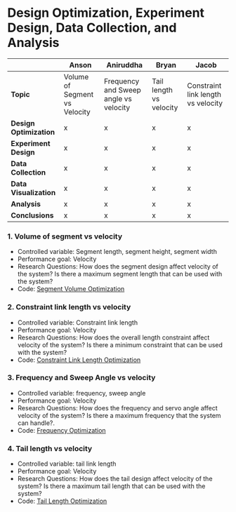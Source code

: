 # Design Optimization, Experiment Design, Data Collection, and Analysis



|                         | Anson | Aniruddha | Bryan | Jacob |
|-------------------------|-------|-----------|-------|-------|
| **Topic**               | Volume of Segment vs Velocity | Frequency and Sweep angle vs velocity | Tail length vs velocity | Constraint link length vs velocity | 
| **Design Optimization** |   x   |     x     |   x   |   x   | 
| **Experiment Design**   |   x   |     x     |   x   |   x   | 
| **Data Collection**     |   x   |     x     |   x   |   x   | 
| **Data Visualization**  |   x   |     x     |   x   |   x   | 
| **Analysis**            |   x   |     x     |   x   |   x   | 
| **Conclusions**         |   x   |     x     |   x   |   x   | 

### 1. Volume of segment vs velocity
 - Controlled variable: Segment length, segment height, segment width
 - Performance goal: Velocity
 - Research Questions: How does the segment design affect velocity of the system? Is there a maximum segment length that can be used with the system?
 - Code: [Segment Volume Optimization](../03_Anson/Markdown/Length_Constrained_Dynamics_Optimization_Segment_Area.md)

### 2. Constraint link length vs velocity
 - Controlled variable: Constraint link length
 - Performance goal: Velocity
 - Research Questions: How does the overall length constraint affect velocity of the system? Is there a minimum constraint that can be used with the system?
 - Code: [Constraint Link Length Optimization](../01_Jacob/Markdown/Length_Constrained_Dynamics_Opimization_Not_Optimizing.md)

### 3. Frequency and Sweep Angle  vs velocity
 - Controlled variable: frequency, sweep angle
 - Performance goal: Velocity
 - Research Questions: How does the frequency and servo angle affect velocity of the system? Is there a maximum frequency that the system can handle?.
 - Code: [Frequency Optimization](../04_Aniruddha/Markdown/Frequency_optimization.md)

### 4. Tail length vs velocity
 - Controlled variable: tail link length
 - Performance goal: Velocity
 - Research Questions: How does the tail design affect velocity of the system? Is there a maximum tail length that can be used with the system?
 - Code: [Tail Length Optimization](../02_Bryan/Markdown/Tail_Optimization.md)
